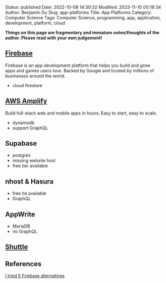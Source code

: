 Status: published
Date: 2022-10-08 14:30:32
Modified: 2023-11-10 00:18:34
Author: Benjamin Du
Slug: app-platforms
Title: App Platforms
Category: Computer Science
Tags: Computer Science, programming, app, application, development, platform, cloud

**Things on this page are fragmentary and immature notes/thoughts of the author. Please read with your own judgement!**

## [Firebase](https://firebase.google.com/)

Firebase is an app development platform that helps you build and grow apps and games users love. Backed by Google and trusted by millions of businesses around the world.

- cloud firestore

## [AWS Amplify](https://aws.amazon.com/amplify/)
Build full-stack web and mobile apps in hours. Easy to start, easy to scale.

- dynamodb
- support GraphQL

## Supabase

- postgres
- missing website host
- free tier available

## nhost & Hasura

- free tie available
- GraphQL

## AppWrite

- MariaDB
- no GraphQL

## [Shuttle]( https://www.legendu.net/misc/blog/tips-on-shuttle-for-deploying-rust-apps ) 

## References

[I tried 5 Firebase alternatives](https://www.youtube.com/watch?v=SXmYUalHyYk)